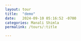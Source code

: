 ```yaml
---
layout: tour
title:  "demo"
date:   2024-09-10 05:16:52 -0700
categories: Manali Shimla
permalink: /tours/:title

---
```

